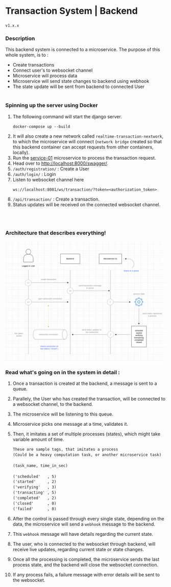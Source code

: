 # Transaction System | Backend
`v1.x.x`

### Description

This backend system is connected to a microservice.
The purpose of this whole system, is to :
- Create transactions
- Connect user's to websocket channel
- Microservice will process data
- Microservice will send state changes to backend using webhook
- The state update will be sent from backend to connected User
<br></br>

### Spinning up the server using Docker
1. The following command will start the django server.
    ```
    docker-compose up --build
    ```
2. It will also create a new network called `realtime-transaction-nextwork`, to which the microservice will connect (`network bridge` created so that this backend container can accept requests from other containers, locally).
3. Run the [service-01](https://github.com/hardikambati/transaction-service01) microservice to process the transaction request.
4. Head over to [http://localhost:8000/swagger/](http://localhost:8000/swagger/).
5. `/auth/registration/` : Create a User
6. `/auth/login/` : Login
7. Listen to websocket channel here
    ```
    ws://localhost:8001/ws/transaction/?token=<authorization_token>
    ```
7. `/api/transaction/` : Create a transaction.
8. Status updates will be received on the connected websocket channel.


<br></br>
### Architecture that describes everything!

![Architecture](utils/docs/images/architecture.png)


### Read what's going on in the system in detail :

1. Once a transaction is created at the backend, a message is sent to a queue.
2. Parallely, the User who has created the transaction, will be connected to a websocket channel, to the backend.
3. The microservice will be listening to this queue.
4. Microservice picks one message at a time, validates it.
5. Then, it imitates a set of multiple processes (states), which might take variable amount of time.

    ```txt
    These are sample tags, that imitates a process
    (Could be a heavy computation task, or another microservice task)

    (task_name, time_in_sec)

    ('scheduled'   , 5)
    ('started'     , 2)
    ('verifying'   , 3)
    ('transacting' , 5)
    ('completed'   , 2)
    ('closed'      , 0)
    ('failed'      , 0)
    ```

6. After the control is passed through every single state, depending on the data, the microservice will send a `webhook` message to the backend.
7. This `webhook` message will have details regarding the current state.
8. The user, who is connected to the websocket through backend, will receive live updates, regarding current state or state changes.
9. Once all the processing is completed, the microservice sends the last process state, and the backend will close the websocket connection.
10. If any process fails, a failure message with error details will be sent to the websocket.



